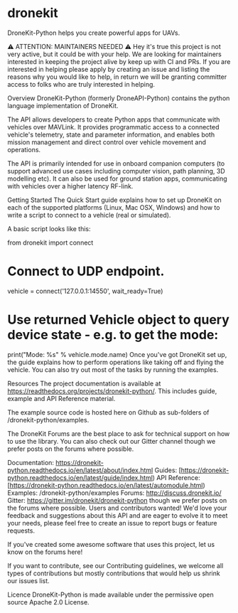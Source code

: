 # dronekit

DroneKit-Python helps you create powerful apps for UAVs.

⚠️ ATTENTION: MAINTAINERS NEEDED ⚠️
Hey it's true this project is not very active, but it could be with your help. We are looking for maintainers interested in keeping the project alive by keep up with CI and PRs. If you are interested in helping please apply by creating an issue and listing the reasons why you would like to help, in return we will be granting committer access to folks who are truly interested in helping.

Overview
DroneKit-Python (formerly DroneAPI-Python) contains the python language implementation of DroneKit.

The API allows developers to create Python apps that communicate with vehicles over MAVLink. It provides programmatic access to a connected vehicle's telemetry, state and parameter information, and enables both mission management and direct control over vehicle movement and operations.

The API is primarily intended for use in onboard companion computers (to support advanced use cases including computer vision, path planning, 3D modelling etc). It can also be used for ground station apps, communicating with vehicles over a higher latency RF-link.

Getting Started
The Quick Start guide explains how to set up DroneKit on each of the supported platforms (Linux, Mac OSX, Windows) and how to write a script to connect to a vehicle (real or simulated).

A basic script looks like this:

from dronekit import connect

# Connect to UDP endpoint.
vehicle = connect('127.0.0.1:14550', wait_ready=True)
# Use returned Vehicle object to query device state - e.g. to get the mode:
print("Mode: %s" % vehicle.mode.name)
Once you've got DroneKit set up, the guide explains how to perform operations like taking off and flying the vehicle. You can also try out most of the tasks by running the examples.

Resources
The project documentation is available at https://readthedocs.org/projects/dronekit-python/. This includes guide, example and API Reference material.

The example source code is hosted here on Github as sub-folders of /dronekit-python/examples.

The DroneKit Forums are the best place to ask for technical support on how to use the library. You can also check out our Gitter channel though we prefer posts on the forums where possible.

Documentation: https://dronekit-python.readthedocs.io/en/latest/about/index.html
Guides: [https://dronekit-python.readthedocs.io/en/latest/guide/index.html)
API Reference: [https://dronekit-python.readthedocs.io/en/latest/automodule.html)
Examples: /dronekit-python/examples
Forums: http://discuss.dronekit.io/
Gitter: https://gitter.im/dronekit/dronekit-python though we prefer posts on the forums where possible.
Users and contributors wanted!
We'd love your feedback and suggestions about this API and are eager to evolve it to meet your needs, please feel free to create an issue to report bugs or feature requests.

If you've created some awesome software that uses this project, let us know on the forums here!

If you want to contribute, see our Contributing guidelines, we welcome all types of contributions but mostly contributions that would help us shrink our issues list.

Licence
DroneKit-Python is made available under the permissive open source Apache 2.0 License.
